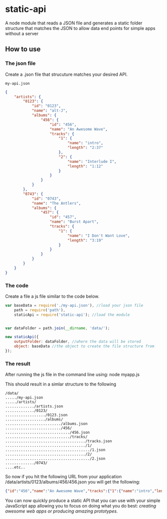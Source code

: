 static-api
==========

A node module that reads a JSON file and generates a static folder structure that matches the JSON to allow data end points for simple apps without a server

## How to use

### The json file

Create a .json file that strucuture matches your desired API.

`my-api.json`

````json
{
    "artists": {
        "0123": {
            "id": "0123",
            "name": "alt-J",
            "albums": {
                "456": {
                    "id": "456",
                    "name": "An Awesome Wave",
                    "tracks": {
                        "1": {
                            "name": "intro",
                            "length": "2:37"
                        },
                        "2": {
                            "name": "Interlude I",
                            "length": "1:12"
                        }
                    }
                }
            }
        },
        "0743": {
            "id": "0743",
            "name": "The Antlers",
            "albums": {
                "457": {
                    "id": "457",
                    "name": "Burst Apart",
                    "tracks": {
                        "1": {
                            "name": "I Don't Want Love",
                            "length": "3:19"
                        }
                    }
                }
            }
        }
    }
}
````
### The code

Create a file a js file similar to the code below. 

````js
var baseData = require('./my-api.json'), //load your json file
    path = require('path'), 
    staticApi = require('static-api'); //load the module


var dataFolder = path.join(__dirname, 'data/');

new staticApi({
    outputFolder: dataFolder, //where the data will be stored
    object: baseData //the object to create the file structure from
});
````

### The result

After running the js file in the command line using: node myapp.js

This should result in a simlar structure to the following
````
/data/
...../my-api.json
...../artists/
............./artists.json
............./0123/
................../0123.json
................../albums/
........................./albums.json
........................./456/
............................./456.json
............................./tracks/
..................................../tracks.json
..................................../1/
....................................../1.json
..................................../2/
....................................../2.json
............./0743/
....etc..
````    

So now if you hit the following URL from your application /data/artists/0123/albums/456/456.json you will get the following:
````json
{"id":"456","name":"An Awesome Wave","tracks":{"1":{"name":"intro","length":"2:37"},"2":{"name":"Interlude I","length":"1:12"}}}
````

You can now quickly produce a static API that you can use with your simple JavaScript app allowing you 
to focus on doing what you do best: *creating awesome web apps or producing amazing prototypes.*
